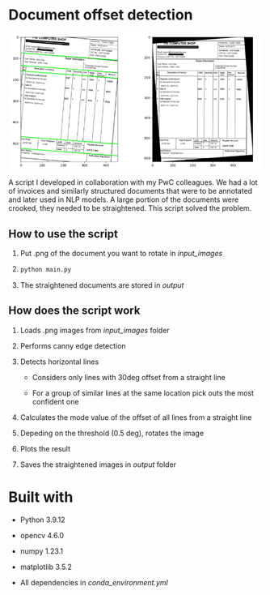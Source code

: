 # Document offset detection

![Screenshot](/assets/showcase.png)

A script I developed in collaboration with my PwC colleagues. We had a lot of invoices and similarly structured documents that were to be annotated and later used in NLP models. A large portion of the documents were crooked, they needed to be straightened. This script solved the problem.

## How to use the script

1. Put .png of the document you want to rotate in *input_images*

2. ```bash
   python main.py
   ```

3. The straightened documents are stored in *output*

## How does the script work

1. Loads .png images from *input_images* folder

2. Performs canny edge detection

3. Detects horizontal lines
   
   - Considers only lines with 30deg offset from a straight line
   
   - For a group of similar lines at the same location pick outs the most confident one 

4. Calculates the mode value of the offset of all lines from a straight line

5. Depeding on the threshold (0.5 deg), rotates the image

6. Plots the result

7. Saves the straightened images in *output* folder

# Built with

- Python 3.9.12

- opencv 4.6.0

- numpy 1.23.1

- matplotlib 3.5.2

- All dependencies in *conda_environment.yml*
